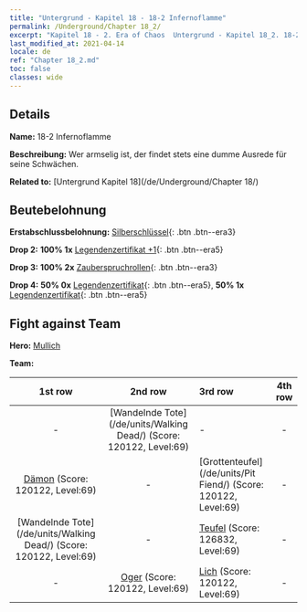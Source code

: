 ```yaml
---
title: "Untergrund - Kapitel 18 - 18-2 Infernoflamme"
permalink: /Underground/Chapter 18_2/
excerpt: "Kapitel 18 - 2. Era of Chaos  Untergrund - Kapitel 18_2. 18-2 Infernoflamme"
last_modified_at: 2021-04-14
locale: de
ref: "Chapter 18_2.md"
toc: false
classes: wide
---
```


## Details

 **Name:** 18-2 Infernoflamme

 **Beschreibung:** Wer armselig ist, der findet stets eine dumme Ausrede für seine Schwächen.

 **Related to:** [Untergrund Kapitel 18](/de/Underground/Chapter 18/)

## Beutebelohnung

 **Erstabschlussbelohnung:** [Silberschlüssel](/de/Items/con_693/){: .btn .btn--era3}

 **Drop 2:** **100% 1x** [Legendenzertifikat +1](/de/Items/mat_74/){: .btn .btn--era5}

 **Drop 3:** **100% 2x** [Zauberspruchrollen](/de/Items/con_694/){: .btn .btn--era3}

 **Drop 4:** **50% 0x** [Legendenzertifikat](/de/Items/mat_67/){: .btn .btn--era5}, **50% 1x** [Legendenzertifikat](/de/Items/mat_67/){: .btn .btn--era5}


## Fight against Team
 **Hero:** [Mullich](/de/heroes/Mullich/)

 **Team:**


  | 1st row | 2nd row | 3rd row | 4th row |
  |:----:|:----:|:----|:----:|
  | - | [Wandelnde Tote](/de/units/Walking Dead/) (Score: 120122, Level:69)  | - | - |
  | [Dämon](/de/units/Demon/) (Score: 120122, Level:69)  | - | [Grottenteufel](/de/units/Pit Fiend/) (Score: 120122, Level:69)  | - |
  | [Wandelnde Tote](/de/units/Walking Dead/) (Score: 120122, Level:69)  | - | [Teufel](/de/units/Devil/) (Score: 126832, Level:69)  | - |
  | - | [Oger](/de/units/Ogre/) (Score: 120122, Level:69)  | [Lich](/de/units/Lich/) (Score: 120122, Level:69)  | - |


